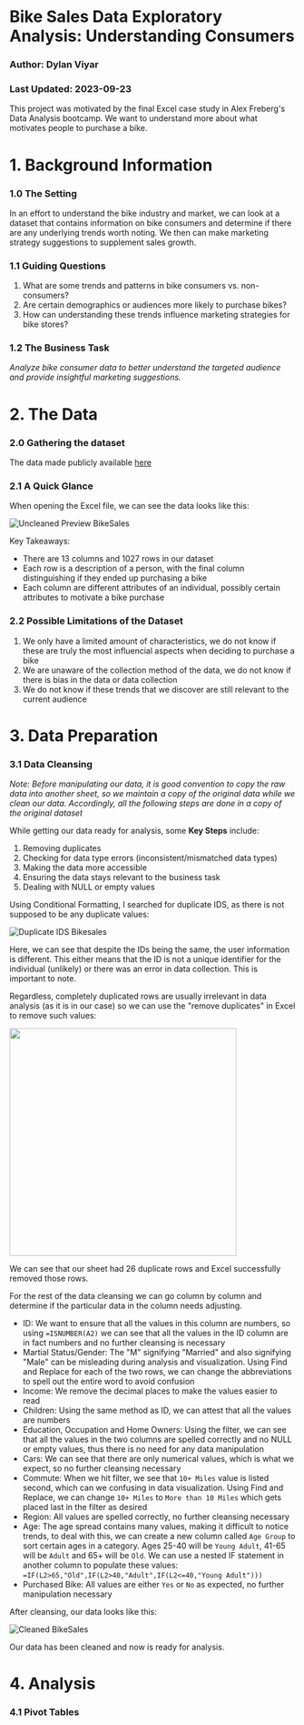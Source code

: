 # Bike Sales Data Exploratory Analysis: Understanding Consumers  
### Author: Dylan Viyar
### Last Updated: 2023-09-23

This project was motivated by the final Excel case study in Alex Freberg's Data Analysis bootcamp. We want to understand more about what motivates people to purchase a bike.

# 1. Background Information

### 1.0 The Setting

In an effort to understand the bike industry and market, we can look at a dataset that contains information on bike consumers and determine if there are any underlying trends worth noting. We then can make marketing strategy suggestions to supplement sales growth.

### 1.1 Guiding Questions

1. What are some trends and patterns in bike consumers vs. non-consumers?
2. Are certain demographics or audiences more likely to purchase bikes?
3. How can understanding these trends influence marketing strategies for bike stores?


### 1.2 The Business Task

*Analyze bike consumer data to better understand the targeted audience and provide insightful marketing suggestions.*


# 2. The Data

### 2.0 Gathering the dataset

The data made publicly available [here](https://github.com/AlexTheAnalyst/Excel-Tutorial/blob/main/Excel%20Project%20Dataset.xlsx)

### 2.1 A Quick Glance

When opening the Excel file, we can see the data looks like this:

  ![Uncleaned Preview BikeSales](https://github.com/dylanviyar/Excel-Projects/assets/81194849/4b99ddb2-2cec-4145-9ebf-f2a0c0d61cfb)

Key Takeaways:
- There are 13 columns and 1027 rows in our dataset
- Each row is a description of a person, with the final column distinguishing if they ended up purchasing a bike
- Each column are different attributes of an individual, possibly certain attributes to motivate a bike purchase

### 2.2 Possible Limitations of the Dataset

1. We only have a limited amount of characteristics, we do not know if these are truly the most influencial aspects when deciding to purchase a bike
2. We are unaware of the collection method of the data, we do not know if there is bias in the data or data collection
3. We do not know if these trends that we discover are still relevant to the current audience

# 3. Data Preparation

### 3.1 Data Cleansing

*Note: Before manipulating our data, it is good convention to copy the raw data into another sheet, so we maintain a copy of the original data while we clean our data. Accordingly, all the following steps are done in a copy of the original dataset*

While getting our data ready for analysis,
some **Key Steps** include:
1. Removing duplicates
2. Checking for data type errors (inconsistent/mismatched data types)
3. Making the data more accessible
4. Ensuring the data stays relevant to the business task
5. Dealing with NULL or empty values

Using Conditional Formatting, I searched for duplicate IDS, as there is not supposed to be any duplicate values: 

![Duplicate IDS Bikesales](https://github.com/dylanviyar/Excel-Projects/assets/81194849/a11f3603-facd-44f6-b515-28793e00464f)

Here, we can see that despite the IDs being the same, the user information is different. This either means that the ID is not a unique identifier for the individual (unlikely) or there was an error in data collection. This is important to note. 

Regardless, completely duplicated rows are usually irrelevant in data analysis (as it is in our case) so we can use the "remove duplicates" in Excel to remove such values:

<img src ="https://github.com/dylanviyar/Excel-Projects/assets/81194849/39dc5740-1282-412f-8c7b-5f2ac4883129" width="400">

We can see that our sheet had 26 duplicate rows and Excel successfully removed those rows.

For the rest of the data cleansing we can go column by column and determine if the particular data in the column needs adjusting.

- ID: We want to ensure that all the values in this column are numbers, so using `=ISNUMBER(A2)` we can see that all the values in the ID column are in fact numbers and no further cleansing is necessary
- Martial Status/Gender: The "M" signifying "Married" and also signifying "Male" can be misleading during analysis and visualization. Using Find and Replace for each of the two rows, we can change the abbreviations to spell out the entire word to avoid confusion
- Income: We remove the decimal places to make the values easier to read
- Children: Using the same method as ID, we can attest that all the values are numbers
- Education, Occupation and Home Owners: Using the filter, we can see that all the values in the two columns are spelled correctly and no NULL or empty values, thus there is no need for any data manipulation 
- Cars: We can see that there are only numerical values, which is what we expect, so no further cleansing necessary
- Commute: When we hit filter, we see that `10+ Miles` value is listed second, which can we confusing in data visualization. Using Find and Replace, we can change `10+ Miles` to `More than 10 Miles` which gets placed last in the filter as desired
- Region: All values are spelled correctly, no further cleansing necessary
- Age: The age spread contains many values, making it difficult to notice trends, to deal with this, we can create a new column called `Age Group` to sort certain ages in a category. Ages 25-40 will be `Young Adult`, 41-65 will be `Adult` and 65+ will be `Old`. We can use a nested IF statement in another column to populate these values: `=IF(L2>65,"Old",IF(L2>40,"Adult",IF(L2<=40,"Young Adult")))`
- Purchased Bike: All values are either `Yes` or `No` as expected, no further manipulation necessary

After cleansing, our data looks like this:

![Cleaned BikeSales](https://github.com/dylanviyar/Excel-Projects/assets/81194849/c8717d85-1ecf-448b-95c9-647f816830fc)

Our data has been cleaned and now is ready for analysis.

# 4. Analysis

### 4.1 Pivot Tables

